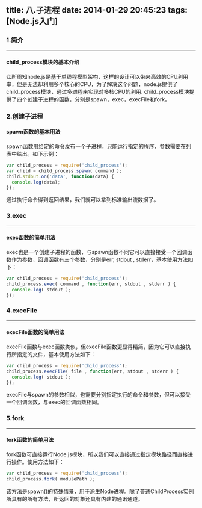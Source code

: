title: 八.子进程
date: 2014-01-29 20:45:23
tags: [Node.js入门]
---

### 1.简介
---
#### child_process模块的基本介绍
众所周知node.js是基于单线程模型架构，这样的设计可以带来高效的CPU利用率，但是无法却利用多个核心的CPU，为了解决这个问题，node.js提供了child_process模块，通过多进程来实现对多核CPU的利用. child_process模块提供了四个创建子进程的函数，分别是spawn，exec，execFile和fork。

### 2.创建子进程
#### spawn函数的基本用法
spawn函数用给定的命令发布一个子进程，只能运行指定的程序，参数需要在列表中给出。如下示例：
```javascript
var child_process = require('child_process');
var child = child_process.spawn( command );
child.stdout.on('data', function(data) {
  console.log(data);
});
```
通过执行命令得到返回结果，我们就可以拿到标准输出流数据了。

### 3.exec
---
#### exec函数的简单用法
exec也是一个创建子进程的函数，与spawn函数不同它可以直接接受一个回调函数作为参数，回调函数有三个参数，分别是err, stdout , stderr，基本使用方法如下：

```javascript
var child_process = require('child_process');
child_process.exec( command , function(err, stdout , stderr ) {
  console.log( stdout );
});
```

### 4.execFile
---
#### execFile函数的简单用法
execFile函数与exec函数类似，但execFile函数更显得精简，因为它可以直接执行所指定的文件，基本使用方法如下：

```javascript
var child_process = require('child_process');
child_process.execFile( file , function(err, stdout , stderr ) {
  console.log( stdout );
});
```
execFile与spawn的参数相似，也需要分别指定执行的命令和参数，但可以接受一个回调函数，与exec的回调函数相同。

### 5.fork
---
#### fork函数的简单用法
fork函数可直接运行Node.js模块，所以我们可以直接通过指定模块路径而直接进行操作。使用方法如下：
```javascript
var child_process = require('child_process');
child_process.fork( modulePath );
```
该方法是spawn()的特殊情景，用于派生Node进程。除了普通ChildProcess实例所具有的所有方法，所返回的对象还具有内建的通讯通道。
